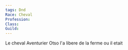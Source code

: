 ```yaml
---
tags: Dnd
Race: Cheval
Profession:
Class:
Guild:
---
```


Le cheval Aventurier
Otso l'a libere de la ferme ou il etait


